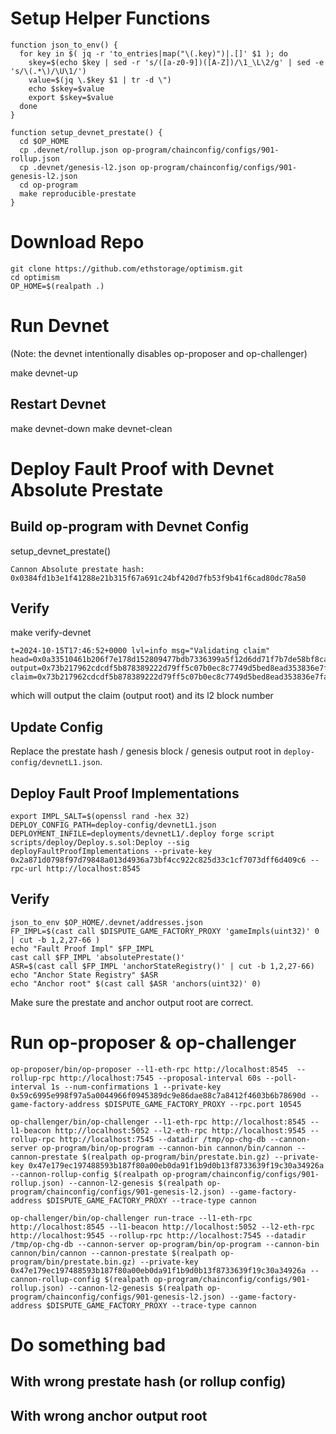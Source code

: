 # Setup Helper Functions
```
function json_to_env() {
  for key in $( jq -r 'to_entries|map("\(.key)")|.[]' $1 ); do
    skey=$(echo $key | sed -r 's/([a-z0-9])([A-Z])/\1_\L\2/g' | sed -e 's/\(.*\)/\U\1/')
    value=$(jq \.$key $1 | tr -d \")
    echo $skey=$value
    export $skey=$value
  done
}

function setup_devnet_prestate() {
  cd $OP_HOME
  cp .devnet/rollup.json op-program/chainconfig/configs/901-rollup.json
  cp .devnet/genesis-l2.json op-program/chainconfig/configs/901-genesis-l2.json
  cd op-program
  make reproducible-prestate
}
```

# Download Repo

```
git clone https://github.com/ethstorage/optimism.git
cd optimism
OP_HOME=$(realpath .)
```

# Run Devnet
(Note: the devnet intentionally disables op-proposer and op-challenger)

make devnet-up

## Restart Devnet

make devnet-down
make devnet-clean

# Deploy Fault Proof with Devnet Absolute Prestate

## Build op-program with Devnet Config

setup_devnet_prestate()

```
Cannon Absolute prestate hash:
0x0384fd1b3e1f41288e21b315f67a691c24bf420d7fb53f9b41f6cad80dc78a50
```

## Verify

make verify-devnet

```
t=2024-10-15T17:46:52+0000 lvl=info msg="Validating claim" head=0x0a33510461b206f7e178d152809477bdb7336399a5f12d6dd71f7b7de58bf8ca:397 output=0x73b217962cdcdf5b878389222d79ff5c07b0ec8c7749d5bed8ead353836e7faa claim=0x73b217962cdcdf5b878389222d79ff5c07b0ec8c7749d5bed8ead353836e7faa
```
which will output the claim (output root) and its l2 block number

## Update Config

Replace the prestate hash / genesis block / genesis output root in `deploy-config/devnetL1.json`.

## Deploy Fault Proof Implementations

```
export IMPL_SALT=$(openssl rand -hex 32)
DEPLOY_CONFIG_PATH=deploy-config/devnetL1.json DEPLOYMENT_INFILE=deployments/devnetL1/.deploy forge script scripts/deploy/Deploy.s.sol:Deploy --sig deployFaultProofImplementations --private-key 0x2a871d0798f97d79848a013d4936a73bf4cc922c825d33c1cf7073dff6d409c6 --rpc-url http://localhost:8545
```

## Verify
```
json_to_env $OP_HOME/.devnet/addresses.json
FP_IMPL=$(cast call $DISPUTE_GAME_FACTORY_PROXY 'gameImpls(uint32)' 0 | cut -b 1,2,27-66 )
echo "Fault Proof Impl" $FP_IMPL
cast call $FP_IMPL 'absolutePrestate()'
ASR=$(cast call $FP_IMPL 'anchorStateRegistry()' | cut -b 1,2,27-66)
echo "Anchor State Registry" $ASR
echo "Anchor root" $(cast call $ASR 'anchors(uint32)' 0)
```

Make sure the prestate and anchor output root are correct.

# Run op-proposer & op-challenger

```
op-proposer/bin/op-proposer --l1-eth-rpc http://localhost:8545  --rollup-rpc http://localhost:7545 --proposal-interval 60s --poll-interval 1s --num-confirmations 1 --private-key 0x59c6995e998f97a5a0044966f0945389dc9e86dae88c7a8412f4603b6b78690d --game-factory-address $DISPUTE_GAME_FACTORY_PROXY --rpc.port 10545

op-challenger/bin/op-challenger --l1-eth-rpc http://localhost:8545 --l1-beacon http://localhost:5052 --l2-eth-rpc http://localhost:9545 --rollup-rpc http://localhost:7545 --datadir /tmp/op-chg-db --cannon-server op-program/bin/op-program --cannon-bin cannon/bin/cannon --cannon-prestate $(realpath op-program/bin/prestate.bin.gz) --private-key 0x47e179ec197488593b187f80a00eb0da91f1b9d0b13f8733639f19c30a34926a --cannon-rollup-config $(realpath op-program/chainconfig/configs/901-rollup.json) --cannon-l2-genesis $(realpath op-program/chainconfig/configs/901-genesis-l2.json) --game-factory-address $DISPUTE_GAME_FACTORY_PROXY --trace-type cannon

op-challenger/bin/op-challenger run-trace --l1-eth-rpc http://localhost:8545 --l1-beacon http://localhost:5052 --l2-eth-rpc http://localhost:9545 --rollup-rpc http://localhost:7545 --datadir /tmp/op-chg-db --cannon-server op-program/bin/op-program --cannon-bin cannon/bin/cannon --cannon-prestate $(realpath op-program/bin/prestate.bin.gz) --private-key 0x47e179ec197488593b187f80a00eb0da91f1b9d0b13f8733639f19c30a34926a --cannon-rollup-config $(realpath op-program/chainconfig/configs/901-rollup.json) --cannon-l2-genesis $(realpath op-program/chainconfig/configs/901-genesis-l2.json) --game-factory-address $DISPUTE_GAME_FACTORY_PROXY --trace-type cannon
```

# Do something bad
## With wrong prestate hash (or rollup config)
## With wrong anchor output root